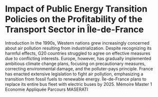 # Impact of Public Energy Transition Policies on the Profitability of the Transport Sector in Île-de-France
Introduction
In the 1990s, Western nations grew increasingly concerned about air pollution resulting from industrialization. Despite recognizing its harmful effects, G20 countries struggled to agree on effective measures due to conflicting interests. Europe, however, has gradually implemented ambitious climate change plans, focusing on precautionary measures, correcting environmental damage, and the polluter-pays principle. France has enacted extensive legislation to fight air pollution, emphasizing a transition from fossil fuels to renewable energy. Île-de-France plans to replace its entire bus fleet with electric buses by 2025.
Mémoire Master 1 Economie Appliquée Parcours MASERATI
